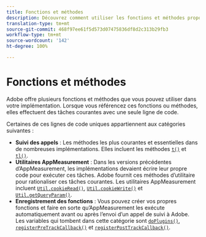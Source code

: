 ```yaml
---
title: Fonctions et méthodes
description: Découvrez comment utiliser les fonctions et méthodes proposées par Adobe dans votre mise en œuvre.
translation-type: tm+mt
source-git-commit: 468f97ee61f5d573d07475836df8d2c313b29fb3
workflow-type: tm+mt
source-wordcount: '142'
ht-degree: 100%

---
```



# Fonctions et méthodes

Adobe offre plusieurs fonctions et méthodes que vous pouvez utiliser dans votre implémentation. Lorsque vous référencez ces fonctions ou méthodes, elles effectuent des tâches courantes avec une seule ligne de code.

Certaines de ces lignes de code uniques appartiennent aux catégories suivantes :

* **Suivi des appels** : Les méthodes les plus courantes et essentielles dans de nombreuses implémentations. Elles incluent les méthodes [`t()`](t-method.md) et [`tl()`](tl-method.md).
* **Utilitaires AppMeasurement** : Dans les versions précédentes d’AppMeasurement, les implémentations devaient écrire leur propre code pour exécuter ces tâches. Adobe fournit ces méthodes d’utilitaire pour rationaliser ces tâches courantes. Les utilitaires AppMeasurement incluent [`Util.cookieRead()`](util-cookieread.md), [`Util.cookieWrite()`](util-cookiewrite.md) et [`Util.getQueryParam()`](util-getqueryparam.md).
* **Enregistrement des fonctions** : Vous pouvez créer vos propres fonctions et faire en sorte qu’AppMeasurement les exécute automatiquement avant ou après l’envoi d’un appel de suivi à Adobe. Les variables qui tombent dans cette catégorie sont [`doPlugins()`](doplugins.md), [`registerPreTrackCallback()`](registerpretrackcallback.md) et [`registerPostTrackCallback()`](registerposttrackcallback.md).
